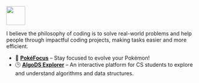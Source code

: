 <img src="https://github.com/user-attachments/assets/a8ea617a-a688-4605-9e9a-21bacc300484" width="50" />

I believe the philosophy of coding is to solve real-world problems and help people through impactful coding projects, making tasks easier and more efficient.  

- 🧠 **[PokéFocus](https://poke-focus.vercel.app/)** – Stay focused to evolve your Pokémon!
- 🕒 **[AlgoDS Explorer](https://algods-explorer.vercel.app/)** – An interactive platform for CS students to explore and understand algorithms and data structures.  
